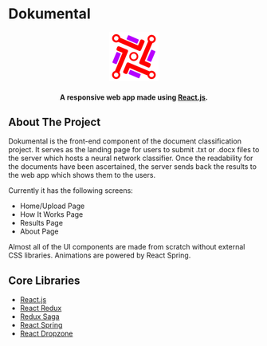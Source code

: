 # Dokumental
<p align="center">
  <img src="src/res/images/Dokumental_Logo.png" alt="Logo" width="100" height="100">
</p>

<h4 align="center">A responsive web app made using <a href="https://reactjs.org/" target="_blank">React.js</a>.</h4>


## About The Project
Dokumental is the front-end component of the document classification project. 
It serves as the landing page for users to submit .txt or .docx files to the server which hosts a neural network classifier.
Once the readability for the documents have been ascertained, the server sends back the results to the web app which shows them to the users.

Currently it has the following screens:

- Home/Upload Page
- How It Works Page
- Results Page
- About Page

Almost all of the UI components are made from scratch without external CSS libraries.
Animations are powered by React Spring.

## Core Libraries

- [React.js](https://reactjs.org/)
- [React Redux](https://react-redux.js.org/)
- [Redux Saga](https://redux-saga.js.org/)
- [React Spring](https://www.react-spring.io/)
- [React Dropzone](https://react-dropzone.js.org/)

